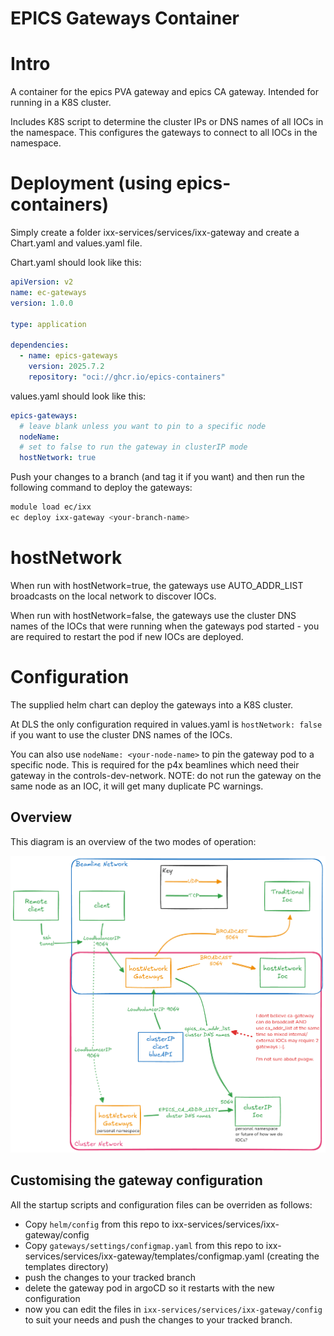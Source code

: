 # EPICS Gateways Container

# Intro

A container for the epics PVA gateway and epics CA gateway. Intended for running in a K8S cluster.

Includes K8S script to determine the cluster IPs or DNS names of all IOCs in the namespace. This configures the gateways to connect to all IOCs in the namespace.

# Deployment (using epics-containers)

Simply create a folder ixx-services/services/ixx-gateway and create a Chart.yaml and values.yaml file.

Chart.yaml should look like this:
```yaml
apiVersion: v2
name: ec-gateways
version: 1.0.0

type: application

dependencies:
  - name: epics-gateways
    version: 2025.7.2
    repository: "oci://ghcr.io/epics-containers"
```

values.yaml should look like this:
```yaml
epics-gateways:
  # leave blank unless you want to pin to a specific node
  nodeName:
  # set to false to run the gateway in clusterIP mode
  hostNetwork: true
```

Push your changes to a branch (and tag it if you want) and then run the following command to deploy the gateways:

```bash
module load ec/ixx
ec deploy ixx-gateway <your-branch-name>
```


# hostNetwork
When run with hostNetwork=true, the gateways use AUTO_ADDR_LIST broadcasts on the local network to discover IOCs.

When run with hostNetwork=false, the gateways use the cluster DNS names of the IOCs that were running when the gateways pod started - you are required to restart the pod if new IOCs are deployed.

# Configuration

The supplied helm chart can deploy the gateways into a K8S cluster.

At DLS the only configuration required in values.yaml is `hostNetwork: false` if you want to use the cluster DNS names of the IOCs.

You can also use `nodeName: <your-node-name>` to pin the gateway pod to a specific node. This is required for the p4x beamlines which need their gateway in the controls-dev-network. NOTE: do not run the gateway on the same node as an IOC, it will get many duplicate PC warnings.

## Overview
This diagram is an overview of the two modes of operation:

![gateway modes](gateway-modes.png)


## Customising the gateway configuration

All the startup scripts and configuration files can be overriden as follows:

- Copy `helm/config` from this repo to ixx-services/services/ixx-gateway/config
- Copy `gateways/settings/configmap.yaml` from this repo to ixx-services/services/ixx-gateway/templates/configmap.yaml (creating the templates directory)
- push the changes to your tracked branch
- delete the gateway pod in argoCD so it restarts with the new configuration
- now you can edit the files in `ixx-services/services/ixx-gateway/config` to suit your needs and push the changes to your tracked branch.
